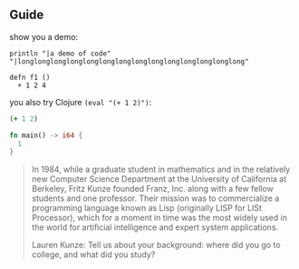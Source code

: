 ## Guide

show you a demo:

```
println "|a demo of code" "|longlonglonglonglonglonglonglonglonglonglonglonglonglong"
```

```cirru
defn f1 ()
  + 1 2 4
```

you also try Clojure `(eval "(+ 1 2)")`:

```clojure
(+ 1 2)
```

```rust
fn main() -> i64 {
  1
}
```

> In 1984, while a graduate student in mathematics and in the relatively new Computer Science Department at the University of California at Berkeley, Fritz Kunze founded Franz, Inc. along with a few fellow students and one professor. Their mission was to commercialize a programming language known as Lisp (originally LISP for LISt Processor), which for a moment in time was the most widely used in the world for artificial intelligence and expert system applications.
>
> Lauren Kunze: Tell us about your background: where did you go to college, and what did you study?
